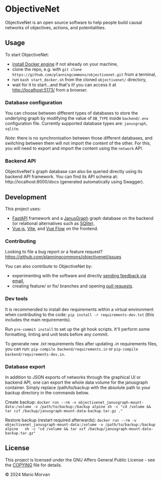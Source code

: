 # ObjectiveNet

ObjectiveNet is an open source software to help people build causal networks of objectives, actions, and potentialities.

## Usage

To start ObjectiveNet:

- [install Docker engine](https://www.docker.com/get-started/) if not already on your machine,
- clone the repo, e.g. with ```git clone https://github.com/planningcommons/objectivenet.git``` from a terminal,
- run ```bash start_docker.sh``` from the cloned `objectivenet/` directory,
- wait for it to start...and that's it! you can access it at [http://localhost:5173/](http://localhost:5173/) from a browser.

### Database configuration

You can choose between different types of databases to store the underlying graph by modifying the value of `DB_TYPE` inside `backend/.env` configuration file.
Currently supported database types are: `janusgraph`, `sqlite`.

*Note*: there is no synchronisation between those different databases, and switching between them will not import the content of the other. For this, you will need to export and import the content using the `network` API.


### Backend API

ObjectiveNet's graph database can also be queried directly using its backend API framework.
You can find its API schema at: http://localhost:8000/docs (generated automatically using Swagger).


## Development

This project uses:
- [FastAPI](https://fastapi.tiangolo.com/) framework and a [JanusGraph](https://janusgraph.org/) graph database on the backend (or relational alternatives such as [SQlite](https://www.sqlite.org)),
- [Vue.js](https://vuejs.org/), [Vite](https://vite.dev/), and [Vue Flow](https://vueflow.dev/) on the frontend.


### Contributing

Looking to file a bug report or a feature request? https://github.com/planningcommons/objectivenet/issues

You can also contribute to ObjectiveNet by:
- experimenting with the software and directly [sending feedback via email](mario.morvan@ucl.ac.uk),
- creating feature/ or fix/ branches and opening [pull requests](https://github.com/planningcommons/objectivenet/pulls).


### Dev tools

It is recommended to install dev requirements within a virtual environment when contributing to the code: `pip install -r requirements-dev.txt` (this includes the main requirements).

Run `pre-commit install` to set up the git hook scripts. It'll perform some formatting, linting and unit tests before any commit.

To generate new *.txt* requirements files after updating *.in* requirements files, you can run: ```pip-compile backend/requirements.in``` or ```pip-compile backend/requirements-dev.in```.


### Database export

In addition to JSON exports of networks through the graphical UI or backend API, one can export the whole data volume for the janusgraph container.
Simply replace /path/to/backup with the absolute path to your backup directory in the commands below.

Create backup:
```docker run --rm -v objectivenet_janusgraph-mount-data:/volume -v /path/to/backup:/backup alpine sh -c "cd /volume && tar czf /backup/janusgraph-mount-data-backup.tar.gz ."```

Restore backup (restart required afterwards):
```docker run --rm -v objectivenet_janusgraph-mount-data:/volume -v /path/to/backup:/backup alpine   sh -c "cd /volume && tar xzf /backup/janusgraph-mount-data-backup.tar.gz"```


## License

This project is licensed under the GNU Affero General Public License - see the [COPYING](COPYING) file for details.

© 2024 Mario Morvan
